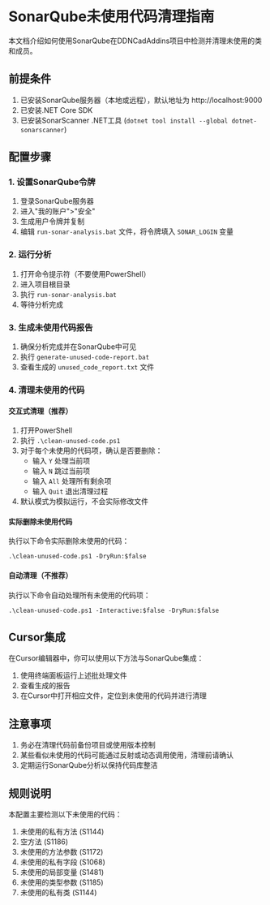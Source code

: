 # SonarQube未使用代码清理指南

本文档介绍如何使用SonarQube在DDNCadAddins项目中检测并清理未使用的类和成员。

## 前提条件

1. 已安装SonarQube服务器（本地或远程），默认地址为 http://localhost:9000
2. 已安装.NET Core SDK
3. 已安装SonarScanner .NET工具 (`dotnet tool install --global dotnet-sonarscanner`)

## 配置步骤

### 1. 设置SonarQube令牌

1. 登录SonarQube服务器
2. 进入"我的账户">"安全"
3. 生成用户令牌并复制
4. 编辑 `run-sonar-analysis.bat` 文件，将令牌填入 `SONAR_LOGIN` 变量

### 2. 运行分析

1. 打开命令提示符（不要使用PowerShell）
2. 进入项目根目录
3. 执行 `run-sonar-analysis.bat`
4. 等待分析完成

### 3. 生成未使用代码报告

1. 确保分析完成并在SonarQube中可见
2. 执行 `generate-unused-code-report.bat`
3. 查看生成的 `unused_code_report.txt` 文件

### 4. 清理未使用的代码

#### 交互式清理（推荐）

1. 打开PowerShell
2. 执行 `.\clean-unused-code.ps1`
3. 对于每个未使用的代码项，确认是否要删除：
   - 输入 `Y` 处理当前项
   - 输入 `N` 跳过当前项
   - 输入 `All` 处理所有剩余项
   - 输入 `Quit` 退出清理过程
4. 默认模式为模拟运行，不会实际修改文件

#### 实际删除未使用代码

执行以下命令实际删除未使用的代码：

```
.\clean-unused-code.ps1 -DryRun:$false
```

#### 自动清理（不推荐）

执行以下命令自动处理所有未使用的代码项：

```
.\clean-unused-code.ps1 -Interactive:$false -DryRun:$false
```

## Cursor集成

在Cursor编辑器中，你可以使用以下方法与SonarQube集成：

1. 使用终端面板运行上述批处理文件
2. 查看生成的报告
3. 在Cursor中打开相应文件，定位到未使用的代码并进行清理

## 注意事项

1. 务必在清理代码前备份项目或使用版本控制
2. 某些看似未使用的代码可能通过反射或动态调用使用，清理前请确认
3. 定期运行SonarQube分析以保持代码库整洁

## 规则说明

本配置主要检测以下未使用的代码：

1. 未使用的私有方法 (S1144)
2. 空方法 (S1186)
3. 未使用的方法参数 (S1172)
4. 未使用的私有字段 (S1068)
5. 未使用的局部变量 (S1481)
6. 未使用的类型参数 (S1185)
7. 未使用的私有类 (S1144) 